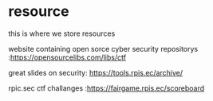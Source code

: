 # resource
this is where we store resources 

website containing open sorce cyber security repositorys :https://opensourcelibs.com/libs/ctf


great slides on security: https://tools.rpis.ec/archive/

rpic.sec ctf challanges :https://fairgame.rpis.ec/scoreboard
